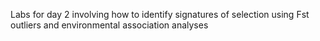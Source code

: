 Labs for day 2 involving how to identify signatures of selection using Fst outliers and environmental association analyses
